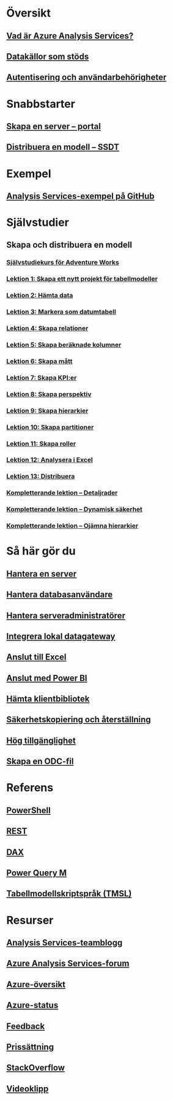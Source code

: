 

# Översikt


## [Vad är Azure Analysis Services?](analysis-services-overview.md)


## [Datakällor som stöds](analysis-services-datasource.md)


## [Autentisering och användarbehörigheter](analysis-services-manage-users.md)



# Snabbstarter


## [Skapa en server – portal](analysis-services-create-server.md)


## [Distribuera en modell – SSDT](analysis-services-deploy.md)



# Exempel


## [Analysis Services-exempel på GitHub](https://github.com/Microsoft/Analysis-Services)



# Självstudier


## Skapa och distribuera en modell


### [Självstudiekurs för Adventure Works](tutorials/aas-adventure-works-tutorial.md)


### [Lektion 1: Skapa ett nytt projekt för tabellmodeller](tutorials/aas-lesson-1-create-a-new-tabular-model-project.md)


### [Lektion 2: Hämta data](tutorials/aas-lesson-2-get-data.md)


### [Lektion 3: Markera som datumtabell](tutorials/aas-lesson-3-mark-as-date-table.md) 


### [Lektion 4: Skapa relationer](tutorials/aas-lesson-4-create-relationships.md) 


### [Lektion 5: Skapa beräknade kolumner](tutorials/aas-lesson-5-create-calculated-columns.md)


### [Lektion 6: Skapa mått](tutorials/aas-lesson-6-create-measures.md)  


### [Lektion 7: Skapa KPI:er](tutorials/aas-lesson-7-create-key-performance-indicators.md)  


### [Lektion 8: Skapa perspektiv](tutorials/aas-lesson-8-create-perspectives.md) 


### [Lektion 9: Skapa hierarkier](tutorials/aas-lesson-9-create-hierarchies.md) 


### [Lektion 10: Skapa partitioner](tutorials/aas-lesson-10-create-partitions.md) 


### [Lektion 11: Skapa roller](tutorials/aas-lesson-11-create-roles.md)


### [Lektion 12: Analysera i Excel](tutorials/aas-lesson-12-analyze-in-excel.md)


### [Lektion 13: Distribuera](tutorials/aas-lesson-13-deploy.md)


### [Kompletterande lektion – Detaljrader](tutorials/aas-supplemental-lesson-detail-rows.md)


### [Kompletterande lektion – Dynamisk säkerhet](tutorials/aas-supplemental-lesson-dynamic-security.md)


### [Kompletterande lektion – Ojämna hierarkier](tutorials/aas-supplemental-lesson-ragged-hierarchies.md)



# Så här gör du 


## [Hantera en server](analysis-services-manage.md)


## [Hantera databasanvändare](analysis-services-database-users.md)


## [Hantera serveradministratörer](analysis-services-server-admins.md)


## [Integrera lokal datagateway](analysis-services-gateway.md)


## [Anslut till Excel](analysis-services-connect-excel.md)


## [Anslut med Power BI](analysis-services-connect-pbi.md)


## [Hämta klientbibliotek](analysis-services-data-providers.md)


## [Säkerhetskopiering och återställning](analysis-services-backup.md)


## [Hög tillgänglighet](analysis-services-bcdr.md)


## [Skapa en ODC-fil](analysis-services-odc.md)



# Referens


## [PowerShell](analysis-services-powershell.md)


## [REST](/rest/api/analysisservices)


## [DAX](https://msdn.microsoft.com/library/gg413422.aspx)


## [Power Query M](https://msdn.microsoft.com/library/mt211003.aspx)


## [Tabellmodellskriptspråk (TMSL)](https://docs.microsoft.com/sql/analysis-services/tabular-model-scripting-language-tmsl-reference)



# Resurser


## [Analysis Services-teamblogg](https://blogs.msdn.microsoft.com/analysisservices/)


## [Azure Analysis Services-forum](https://social.msdn.microsoft.com/Forums/en-US/home?forum=AzureAnalysisServices)


## [Azure-översikt](https://azure.microsoft.com/roadmap/)


## [Azure-status](https://azure.microsoft.com/status/)


## [Feedback](https://feedback.azure.com/forums/556165-azure-analysis-services)


## [Prissättning](https://azure.microsoft.com/pricing/details/analysis-services/)


## [StackOverflow](http://stackoverflow.com/questions/tagged/azure-analysis-services)


## [Videoklipp](https://azure.microsoft.com/resources/videos/index/?services=analysis-services&sort=newest)

